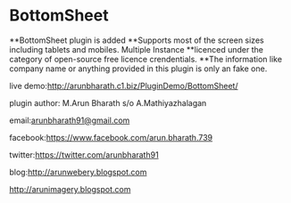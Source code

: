 # BottomSheet
**BottomSheet plugin is added **Supports most of the screen sizes including tablets and mobiles. Multiple Instance **licenced under the category of open-source free licence crendentials. **The information like company name or anything provided in this plugin is only an fake one.
 
live demo:http://arunbharath.c1.biz/PluginDemo/BottomSheet/

plugin author: M.Arun Bharath s/o A.Mathiyazhalagan

email:arunbharath91@gmail.com

facebook:https://www.facebook.com/arun.bharath.739

twitter:https://twitter.com/arunbharath91

blog:http://arunwebery.blogspot.com

http://arunimagery.blogspot.com

